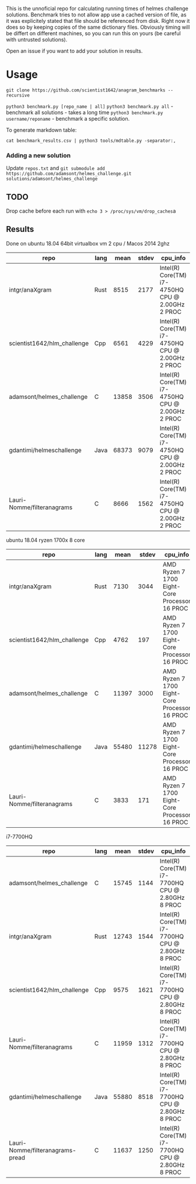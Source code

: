 This is the unnoficial repo for calculating running times of helmes challenge solutions. Benchmark tries to not allow app use a cached version of file, as it was explicitely stated that file should be referenced from disk. Right now it does so by keeping copies of the same dictionary files. 
Obviously timing will be differt on different machines, so you can run this on yours (be careful with untrusted solutions).

Open an issue if you want to add your solution in results.

# Usage
`git clone https://github.com/scientist1642/anagram_benchmarks --recursive`

`python3 benchmark.py [repo_name | all]` 
`python3 benchmark.py all` - benchmark all solutions - takes a long time
`python3 benchmark.py username/reponame` - benchmark a specific solution.

To generate markdown table:

`cat benchmark_results.csv | python3 tools/mdtable.py -separator:, `

### Adding a new solution 
Update `repos.txt` and 
`git submodule add https://github.com/adamsont/helmes_challenge.git solutions/adamsont/helmes_challenge`

## TODO 
Drop cache before each run with `echo 3 > /proc/sys/vm/drop_caches`a

## Results
Done on ubuntu 18.04 64bit virtualbox vm 2 cpu / Macos 2014 2ghz

| repo                        | lang | mean  | stdev | cpu_info                                         |
|-----------------------------|------|-------|-------|--------------------------------------------------|
| intgr/anaXgram              | Rust | 8515  | 2177  | Intel(R) Core(TM) i7-4750HQ CPU @ 2.00GHz 2 PROC |
| scientist1642/hlm_challenge | Cpp  | 6561  | 4229  | Intel(R) Core(TM) i7-4750HQ CPU @ 2.00GHz 2 PROC |
| adamsont/helmes_challenge   | C    | 13858 | 3506  | Intel(R) Core(TM) i7-4750HQ CPU @ 2.00GHz 2 PROC |
| gdantimi/helmeschallenge    | Java | 68373 | 9079  | Intel(R) Core(TM) i7-4750HQ CPU @ 2.00GHz 2 PROC |
| Lauri-Nomme/filteranagrams  | C    | 8666  | 1562  | Intel(R) Core(TM) i7-4750HQ CPU @ 2.00GHz 2 PROC |

ubuntu 18.04 ryzen 1700x 8 core

| repo                        | lang | mean  | stdev | cpu_info                                      |
|-----------------------------|------|-------|-------|-----------------------------------------------|
| intgr/anaXgram              | Rust | 7130  | 3044  | AMD Ryzen 7 1700 Eight-Core Processor 16 PROC |
| scientist1642/hlm_challenge | Cpp  | 4762  | 197   | AMD Ryzen 7 1700 Eight-Core Processor 16 PROC |
| adamsont/helmes_challenge   | C    | 11397 | 3000  | AMD Ryzen 7 1700 Eight-Core Processor 16 PROC |
| gdantimi/helmeschallenge    | Java | 55480 | 11278 | AMD Ryzen 7 1700 Eight-Core Processor 16 PROC |
| Lauri-Nomme/filteranagrams  | C    | 3833  | 171   | AMD Ryzen 7 1700 Eight-Core Processor 16 PROC |

i7-7700HQ

| repo                             | lang | mean  | stdev | cpu_info                                         |
|----------------------------------|------|-------|-------|--------------------------------------------------|
| adamsont/helmes_challenge        | C    | 15745 | 1144  | Intel(R) Core(TM) i7-7700HQ CPU @ 2.80GHz 8 PROC |
| intgr/anaXgram                   | Rust | 12743 | 1544  | Intel(R) Core(TM) i7-7700HQ CPU @ 2.80GHz 8 PROC |
| scientist1642/hlm_challenge      | Cpp  | 9575  | 1621  | Intel(R) Core(TM) i7-7700HQ CPU @ 2.80GHz 8 PROC |
| Lauri-Nomme/filteranagrams       | C    | 11959 | 1312  | Intel(R) Core(TM) i7-7700HQ CPU @ 2.80GHz 8 PROC |
| gdantimi/helmeschallenge         | Java | 55880 | 8518  | Intel(R) Core(TM) i7-7700HQ CPU @ 2.80GHz 8 PROC |
| Lauri-Nomme/filteranagrams-pread | C    | 11637 | 1250  | Intel(R) Core(TM) i7-7700HQ CPU @ 2.80GHz 8 PROC |
